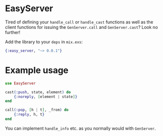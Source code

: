 EasyServer
==========

Tired of defining your `handle_call` or `handle_cast` functions as well as the client functions for issuing the `GenServer.call` and `GenServer.cast`? Look no further!

Add the library to your `deps` in `mix.exs`:

```elixir
{:easy_server, "~> 0.0.1"}
```

# Example usage

```elixir
use EasyServer

cast(:push, state, element) do
    {:noreply, [element | state]}
end

call(:pop, [h | t], _from) do
    {:reply, h, t}
end
```

You can implement `handle_info` etc. as you normally would with `GenServer`.